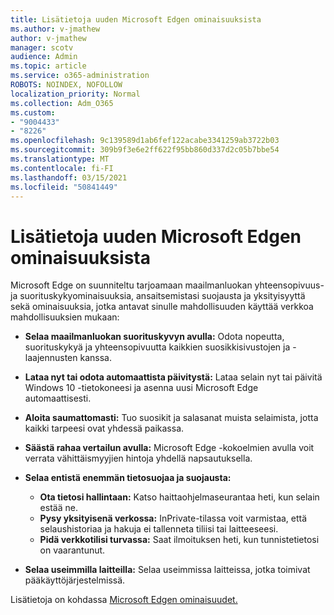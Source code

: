 ```yaml
---
title: Lisätietoja uuden Microsoft Edgen ominaisuuksista
ms.author: v-jmathew
author: v-jmathew
manager: scotv
audience: Admin
ms.topic: article
ms.service: o365-administration
ROBOTS: NOINDEX, NOFOLLOW
localization_priority: Normal
ms.collection: Adm_O365
ms.custom:
- "9004433"
- "8226"
ms.openlocfilehash: 9c139589d1ab6fef122acabe3341259ab3722b03
ms.sourcegitcommit: 309b9f3e6e2ff622f95bb860d337d2c05b7bbe54
ms.translationtype: MT
ms.contentlocale: fi-FI
ms.lasthandoff: 03/15/2021
ms.locfileid: "50841449"
---
```

# <a name="learn-about-the-features-of-the-new-microsoft-edge"></a>Lisätietoja uuden Microsoft Edgen ominaisuuksista

Microsoft Edge on suunniteltu tarjoamaan maailmanluokan yhteensopivuus- ja suorituskykyominaisuuksia, ansaitsemistasi suojausta ja yksityisyyttä sekä ominaisuuksia, jotka antavat sinulle mahdollisuuden käyttää verkkoa mahdollisuuksien mukaan:

- **Selaa maailmanluokan suorituskyvyn avulla:** Odota nopeutta, suorituskykyä ja yhteensopivuutta kaikkien suosikkisivustojen ja -laajennusten kanssa.
- **Lataa nyt tai odota automaattista päivitystä:** Lataa selain nyt tai päivitä Windows 10 -tietokoneesi ja asenna uusi Microsoft Edge automaattisesti.
- **Aloita saumattomasti:** Tuo suosikit ja salasanat muista selaimista, jotta kaikki tarpeesi ovat yhdessä paikassa.
- **Säästä rahaa vertailun avulla:** Microsoft Edge -kokoelmien avulla voit verrata vähittäismyyjien hintoja yhdellä napsautuksella.
- **Selaa entistä enemmän tietosuojaa ja suojausta:**
  - **Ota tietosi hallintaan:** Katso haittaohjelmaseurantaa heti, kun selain estää ne.
  - **Pysy yksityisenä verkossa:** InPrivate-tilassa voit varmistaa, että selaushistoriaa ja hakuja ei tallenneta tiliisi tai laitteeseesi.
  - **Pidä verkkotilisi turvassa:** Saat ilmoituksen heti, kun tunnistetietosi on vaarantunut.

- **Selaa useimmilla laitteilla:** Selaa useimmissa laitteissa, jotka toimivat pääkäyttöjärjestelmissä.

Lisätietoja on kohdassa [Microsoft Edgen ominaisuudet.](https://go.microsoft.com/fwlink/?linkid=2146817)

